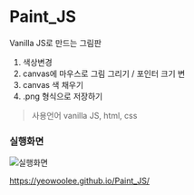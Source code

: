 # Paint_JS
Vanilla JS로 만드는 그림판

1. 색상변경  
2. canvas에 마우스로 그림 그리기 / 포인터 크기 변    
3. canvas 색 채우기
4. .png 형식으로 저장하기


>사용언어 vanilla JS, html, css
    
### 실행화면
    
![실행화면](https://user-images.githubusercontent.com/41581554/75862918-02bd4680-5e43-11ea-9b0f-a4b8b198113d.png)


https://yeowoolee.github.io/Paint_JS/
